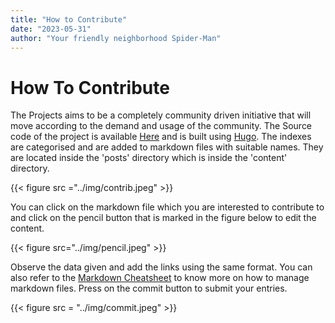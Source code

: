 ```yaml
---
title: "How to Contribute"
date: "2023-05-31"
author: "Your friendly neighborhood Spider-Man"
---
```


# How To Contribute

The Projects aims to be a completely community driven initiative that will move according to the demand and usage of the community. The Source code of the project is available [Here](https://github.com/tellmeY18/indexofnitc) and is built using [Hugo](https://gohugo.io/). The indexes are categorised and are added to markdown files with suitable names. They are located inside the 'posts' directory which is inside the 'content' directory.

{{< figure src ="../img/contrib.jpeg"  >}}

You can click on the markdown file which you are interested to contribute to and click on the pencil button that is marked in the figure below to edit the content.

{{< figure src="../img/pencil.jpeg" >}}

Observe the data given and add the links using the same format. You can also refer to the [Markdown Cheatsheet](https://www.markdownguide.org/cheat-sheet/) to know more on how to manage markdown files. Press on the commit button to submit your entries.

{{< figure src = "../img/commit.jpeg"  >}}
